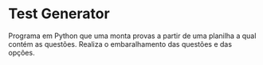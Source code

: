 # Test Generator
Programa em Python que uma monta provas a partir de uma planilha a qual contém as questões. 
Realiza o embaralhamento das questões e das opções.
